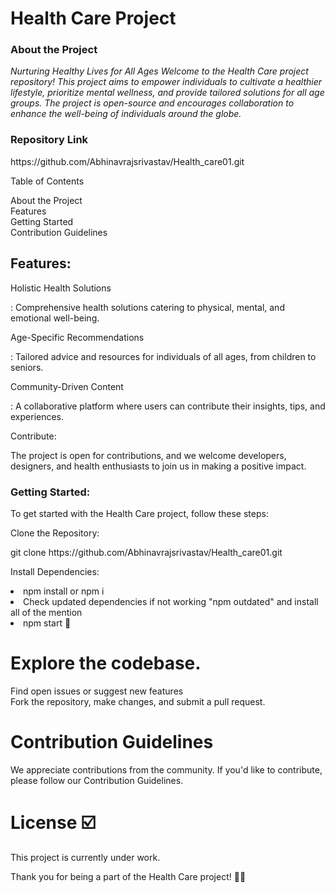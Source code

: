 <h1>Health Care Project</h1>

<h3>About the Project</h3>
<i>Nurturing Healthy Lives for All Ages
Welcome to the Health Care project repository! This project aims to empower individuals to cultivate a healthier lifestyle, prioritize mental wellness, and provide tailored solutions for all age groups. The project is open-source and encourages collaboration to enhance the well-being of individuals around the globe.</i>

<h3>Repository Link</h3>
https://github.com/Abhinavrajsrivastav/Health_care01.git

<p>Table of Contents</p>
About the Project<br>
Features<br>
Getting Started<br>
Contribution Guidelines<br>

<h2>Features:</h2>
<p>Holistic Health Solutions</p>: Comprehensive health solutions catering to physical, mental, and emotional well-being.

<p>Age-Specific Recommendations</p>: Tailored advice and resources for individuals of all ages, from children to seniors.

<p>Community-Driven Content</p>: A collaborative platform where users can contribute their insights, tips, and experiences.

<p>Contribute:</p> The project is open for contributions, and we welcome developers, designers, and health enthusiasts to join us in making a positive impact.

<h3>Getting Started:</h3>
<p>To get started with the Health Care project, follow these steps:</p>

<p>Clone the Repository:</p>
git clone https://github.com/Abhinavrajsrivastav/Health_care01.git

<p>Install Dependencies:</p>

<li>npm install or npm i</li>
<li> Check updated dependencies if not working "npm outdated" and install all of the mention</li>
<li>npm start 🚤</li>

# Explore the codebase.
Find open issues or suggest new features<br>
Fork the repository, make changes, and submit a pull request.<br>

# Contribution Guidelines
We appreciate contributions from the community. If you'd like to contribute, please follow our Contribution Guidelines.<br>

# License ☑️
This project is currently under work.

Thank you for being a part of the Health Care project! 🌱💪
